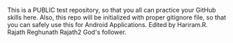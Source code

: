 This is a PUBLIC test repository, so that you all can practice your GitHub skills here. Also, this repo will be initialized with proper gitignore file, so that you can safely use this for Android Applications. 
Edited by Hariram.R.  
Rajath Reghunath
Rajath2
God's follower.

